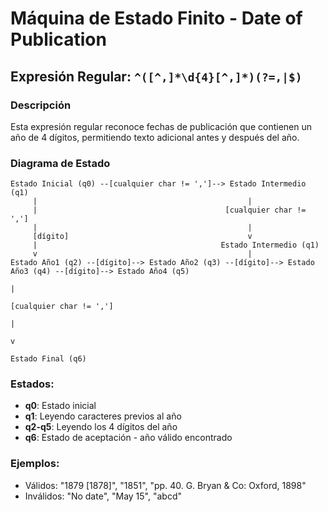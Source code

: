 # Máquina de Estado Finito - Date of Publication

## Expresión Regular: `^([^,]*\d{4}[^,]*)(?=,|$)`

### Descripción
Esta expresión regular reconoce fechas de publicación que contienen un año de 4 dígitos, permitiendo texto adicional antes y después del año.

### Diagrama de Estado

```
Estado Inicial (q0) --[cualquier char != ',']--> Estado Intermedio (q1)
     |                                               |
     |                                          [cualquier char != ',']
     |                                               |
     [dígito]                                        v
     |                                         Estado Intermedio (q1)
     v                                               |
Estado Año1 (q2) --[dígito]--> Estado Año2 (q3) --[dígito]--> Estado Año3 (q4) --[dígito]--> Estado Año4 (q5)
                                                                                                      |
                                                                                                [cualquier char != ',']
                                                                                                      |
                                                                                                      v
                                                                                              Estado Final (q6)
```

### Estados:
- **q0**: Estado inicial
- **q1**: Leyendo caracteres previos al año
- **q2-q5**: Leyendo los 4 dígitos del año
- **q6**: Estado de aceptación - año válido encontrado

### Ejemplos:
- Válidos: "1879 [1878]", "1851", "pp. 40. G. Bryan & Co: Oxford, 1898"
- Inválidos: "No date", "May 15", "abcd"
